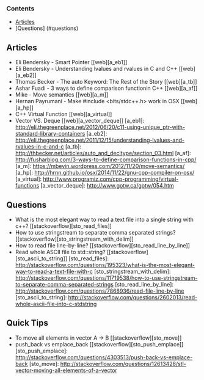 ### Contents
* [Articles](#articles)
* [Questions] (#questions)

## Articles
* Eli Bendersky - Smart Pointer [[web][a_eb1]]
* Eli Bendersky - Understanding lvalues and rvalues in C and C++ [[web][a_eb2]]
* Thomas Becker - The auto Keyword: The Rest of the Story [[web][a_tb]]
* Ashar Fuadi - 3 ways to define comparison functionin C++ [[web][a_af]]
* Mike - Move semantics [[web][a_m]]
* Hernan Payrumani - Make #include <bits/stdc++.h> work in OSX [[web][a_hp]]
* C++ Virtual Function [[web][a_virtual]]
* Vector VS. Deque [[web][a_vector_deque]]
[a_eb1]: http://eli.thegreenplace.net/2012/06/20/c11-using-unique_ptr-with-standard-library-containers
[a_eb2]: http://eli.thegreenplace.net/2011/12/15/understanding-lvalues-and-rvalues-in-c-and-c
[a_tb]: http://thbecker.net/articles/auto_and_decltype/section_03.html
[a_af]: http://fusharblog.com/3-ways-to-define-comparison-functions-in-cpp/
[a_m]: https://mbevin.wordpress.com/2012/11/20/move-semantics/
[a_hp]: http://hrnn.github.io/osx/2014/11/22/gnu-cpp-compiler-on-osx/
[a_virtual]: http://www.programiz.com/cpp-programming/virtual-functions
[a_vector_deque]: http://www.gotw.ca/gotw/054.htm

## Questions
* What is the most elegant way to read a text file into a single string with c++? [[stackoverflow][sto_read_files]]
* How to use stringstream to separate comma separated strings? [[stackoverflow][sto_stringstream_with_delim]]
* How to read file line-by-line? [[stackoverflow][sto_read_line_by_line]]
* Read whole ASCII file to std::string? [[stackoverflow][sto_ascii_to_string]]
[sto_read_files]: http://stackoverflow.com/questions/195323/what-is-the-most-elegant-way-to-read-a-text-file-with-c
[sto_stringstream_with_delim]: http://stackoverflow.com/questions/11719538/how-to-use-stringstream-to-separate-comma-separated-strings
[sto_read_line_by_line]: http://stackoverflow.com/questions/7868936/read-file-line-by-line
[sto_ascii_to_string]: http://stackoverflow.com/questions/2602013/read-whole-ascii-file-into-c-stdstring

## Quick Tips
* To move all elements in vector A -> B [[stackoverflow][sto_move]]
* push_back vs emplace_back [[stackoverflow][sto_push_emplace]]
[sto_push_emplace]: http://stackoverflow.com/questions/4303513/push-back-vs-emplace-back
[sto_move]: http://stackoverflow.com/questions/12613428/stl-vector-moving-all-elements-of-a-vector
